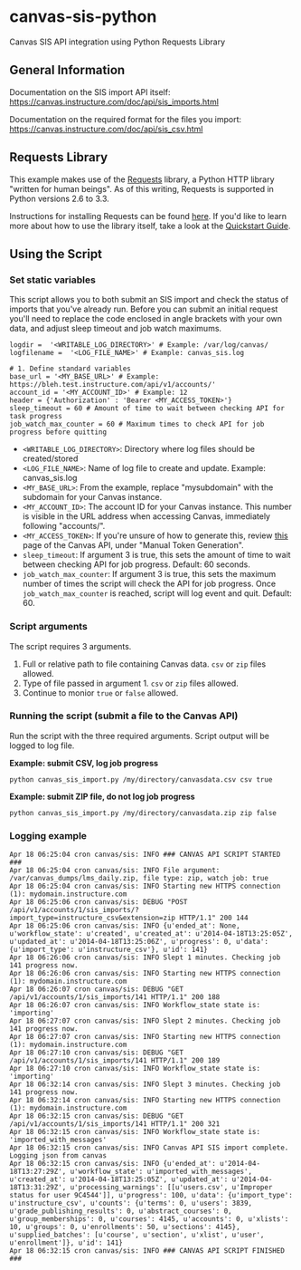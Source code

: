 # canvas-sis-python
Canvas SIS API integration using Python Requests Library

## General Information

Documentation on the SIS import API itself: <https://canvas.instructure.com/doc/api/sis_imports.html>

Documentation on the required format for the files you import: <https://canvas.instructure.com/doc/api/sis_csv.html>

## Requests Library

This example makes use of the [Requests](http://docs.python-requests.org/) library, a Python HTTP library "written for human beings". As of this writing, Requests is supported in Python versions 2.6 to 3.3. 

Instructions for installing Requests can be found [here](http://docs.python-requests.org/en/latest/user/install/). If you'd like to learn more about how to use the library itself, take a look at the [Quickstart Guide](http://docs.python-requests.org/en/latest/user/quickstart/).

## Using the Script

### Set static variables
This script allows you to both submit an SIS import and check the status of imports that you've already run. Before you can submit an initial request you'll need to replace the code enclosed in angle brackets with your own data, and adjust sleep timeout and job watch maximums.

    logdir =  '<WRITABLE_LOG_DIRECTORY>' # Example: /var/log/canvas/
    logfilename =  '<LOG_FILE_NAME>' # Example: canvas_sis.log
    
    # 1. Define standard variables
    base_url = '<MY_BASE_URL>' # Example: https://bleh.test.instructure.com/api/v1/accounts/'
    account_id = '<MY_ACCOUNT_ID>' # Example: 12
    header = {'Authorization' : 'Bearer <MY_ACCESS_TOKEN>'}
    sleep_timeout = 60 # Amount of time to wait between checking API for task progress
    job_watch_max_counter = 60 # Maximum times to check API for job progress before quitting

* `<WRITABLE_LOG_DIRECTORY>`: Directory where log files should be created/stored
* `<LOG_FILE_NAME>`: Name of log file to create and update. Example: canvas_sis.log
* `<MY_BASE_URL>`: From the example, replace "mysubdomain" with the subdomain for your Canvas instance.
* `<MY_ACCOUNT_ID>`: The account ID for your Canvas instance. This number is visible in the URL address when accessing Canvas, immediately following "accounts/".
* `<MY_ACCESS_TOKEN>`: If you're unsure of how to generate this, review [this](https://canvas.instructure.com/doc/api/file.oauth.html) page of the Canvas API, under "Manual Token Generation".
* `sleep_timeout`: If argument 3 is true, this sets the amount of time to wait between checking API for job progress. Default: 60 seconds.
* `job_watch_max_counter`: If argument 3 is true, this sets the maximum number of times the script will check the API for job progress. Once `job_watch_max_counter` is reached, script will log event and quit. Default: 60.

### Script arguments
The script requires 3 arguments. 

1. Full or relative path to file containing Canvas data. `csv` or `zip` files allowed.
2. Type of file passed in argument 1. `csv` or `zip` files allowed.
3. Continue to monior `true` or `false` allowed. 

### Running the script (submit a file to the Canvas API)
Run the script with the three required arguments. Script output will be logged to log file.

**Example: submit CSV, log job progress**

`python canvas_sis_import.py /my/directory/canvasdata.csv csv true`

**Example: submit ZIP file, do not log job progress**

`python canvas_sis_import.py /my/directory/canvasdata.zip zip false`

### Logging example

    Apr 18 06:25:04 cron canvas/sis: INFO ### CANVAS API SCRIPT STARTED ###
    Apr 18 06:25:04 cron canvas/sis: INFO File argument: /var/canvas_dumps/lms_daily.zip, file type: zip, watch job: true
    Apr 18 06:25:04 cron canvas/sis: INFO Starting new HTTPS connection (1): mydomain.instructure.com
    Apr 18 06:25:06 cron canvas/sis: DEBUG "POST /api/v1/accounts/1/sis_imports/?import_type=instructure_csv&extension=zip HTTP/1.1" 200 144
    Apr 18 06:25:06 cron canvas/sis: INFO {u'ended_at': None, u'workflow_state': u'created', u'created_at': u'2014-04-18T13:25:05Z', u'updated_at': u'2014-04-18T13:25:06Z', u'progress': 0, u'data': {u'import_type': u'instructure_csv'}, u'id': 141}
    Apr 18 06:26:06 cron canvas/sis: INFO Slept 1 minutes. Checking job 141 progress now.
    Apr 18 06:26:06 cron canvas/sis: INFO Starting new HTTPS connection (1): mydomain.instructure.com
    Apr 18 06:26:07 cron canvas/sis: DEBUG "GET /api/v1/accounts/1/sis_imports/141 HTTP/1.1" 200 188
    Apr 18 06:26:07 cron canvas/sis: INFO Workflow_state state is: 'importing'
    Apr 18 06:27:07 cron canvas/sis: INFO Slept 2 minutes. Checking job 141 progress now.
    Apr 18 06:27:07 cron canvas/sis: INFO Starting new HTTPS connection (1): mydomain.instructure.com
    Apr 18 06:27:10 cron canvas/sis: DEBUG "GET /api/v1/accounts/1/sis_imports/141 HTTP/1.1" 200 189
    Apr 18 06:27:10 cron canvas/sis: INFO Workflow_state state is: 'importing'
    Apr 18 06:32:14 cron canvas/sis: INFO Slept 3 minutes. Checking job 141 progress now.
    Apr 18 06:32:14 cron canvas/sis: INFO Starting new HTTPS connection (1): mydomain.instructure.com
    Apr 18 06:32:15 cron canvas/sis: DEBUG "GET /api/v1/accounts/1/sis_imports/141 HTTP/1.1" 200 321
    Apr 18 06:32:15 cron canvas/sis: INFO Workflow_state state is: 'imported_with_messages'
    Apr 18 06:32:15 cron canvas/sis: INFO Canvas API SIS import complete. Logging json from canvas
    Apr 18 06:32:15 cron canvas/sis: INFO {u'ended_at': u'2014-04-18T13:27:29Z', u'workflow_state': u'imported_with_messages', u'created_at': u'2014-04-18T13:25:05Z', u'updated_at': u'2014-04-18T13:31:29Z', u'processing_warnings': [[u'users.csv', u'Improper status for user 9C4544']], u'progress': 100, u'data': {u'import_type': u'instructure_csv', u'counts': {u'terms': 0, u'users': 3839, u'grade_publishing_results': 0, u'abstract_courses': 0, u'group_memberships': 0, u'courses': 4145, u'accounts': 0, u'xlists': 10, u'groups': 0, u'enrollments': 50, u'sections': 4145}, u'supplied_batches': [u'course', u'section', u'xlist', u'user', u'enrollment']}, u'id': 141}
    Apr 18 06:32:15 cron canvas/sis: INFO ### CANVAS API SCRIPT FINISHED ###











